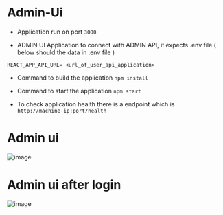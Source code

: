 # Admin-Ui

- Application run on port ``` 3000 ```

- ADMIN UI Application to connect with ADMIN API, it expects .env file ( below should the data in .env file )

```
REACT_APP_API_URL= <url_of_user_api_application>
```

- Command to build the application ``` npm install ```

- Command to start the application ``` npm start ```

- To check application health there is a endpoint which is ``` http://machine-ip:port/health```


# Admin ui 

![image](https://github.com/user-attachments/assets/6d89e62e-9a48-4b17-ba17-8d98b3795e81)


# Admin ui after login 

![image](https://github.com/user-attachments/assets/4c4fb2a3-b6b8-429f-b3a3-24d176022cea)
